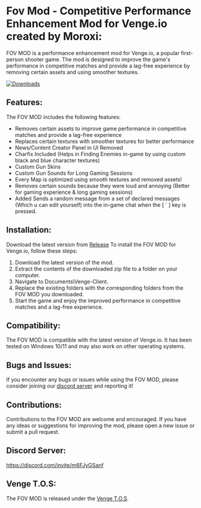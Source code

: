 # Fov Mod - Competitive Performance Enhancement Mod for Venge.io created by Moroxi:

FOV MOD is a performance enhancement mod for Venge.io, a popular first-person shooter game. The mod is designed to improve the game's performance in competitive matches and provide a lag-free experience by removing certain assets and using smoother textures. 

[![Downloads](https://img.shields.io/github/downloads/Moroxi/Fov-Mod/total.svg)](https://github.com/Moroxi/Fov-Mod/releases)

## Features:

The FOV MOD includes the following features:

- Removes certain assets to improve game performance in competitive matches and provide a lag-free experience
- Replaces certain textures with smoother textures for better performance
- News/Content Creator Panel in UI Removed
- Charfix Included (Helps in Finding Enemies in-game by using custom black and blue character textures)
- Custom Gun Skins
- Custom Gun Sounds for Long Gaming Sessions
- Every Map is optimized using smooth textures and removed assets!
- Removes certain sounds because they were loud and annoying (Better for gaming experience & long gaming sessions)
- Added Sends a random message from a set of declared messages (Which u can edit yourself) into the in-game chat when the [ ` ] key is pressed. 


## Installation:

Download the latest version from [Release](https://github.com/Moroxi/Fov-Mod/releases/latest)
To install the FOV MOD for Venge.io, follow these steps:

1. Download the latest version of the mod.
2. Extract the contents of the downloaded zip file to a folder on your computer.
3. Navigate to Documents\Venge-Client.
4. Replace the existing folders with the corresponding folders from the FOV MOD you downloaded.
5. Start the game and enjoy the improved performance in competitive matches and a lag-free experience.

## Compatibility:

The FOV MOD is compatible with the latest version of Venge.io. It has been tested on Windows 10/11 and may also work on other operating systems.

## Bugs and Issues:

If you encounter any bugs or issues while using the FOV MOD, please consider joining our [discord server](https://discord.com/invite/m6FJyGSanf ) and reporting it!

## Contributions:

Contributions to the FOV MOD are welcome and encouraged. If you have any ideas or suggestions for improving the mod, please open a new issue or submit a pull request.

## Discord Server:

https://discord.com/invite/m6FJyGSanf 

## Venge T.O.S:

The FOV MOD is released under the [Venge T.O.S](https://venge.io/tos.txt). 

